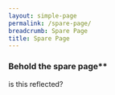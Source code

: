 ```yaml
---
layout: simple-page
permalink: /spare-page/
breadcrumb: Spare Page
title: Spare Page
---
```


### Behold the spare page**


is this reflected?
